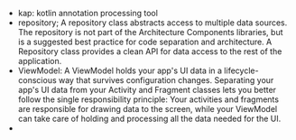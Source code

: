 - kap: kotlin annotation processing tool
- repository; A repository class abstracts access to multiple data sources. The repository is not part of the Architecture Components libraries, but is a suggested best practice for code separation and architecture. A Repository class provides a clean API for data access to the rest of the application.
- ViewModel: A ViewModel holds your app's UI data in a lifecycle-conscious way that survives configuration changes. Separating your app's UI data from your Activity and Fragment classes lets you better follow the single responsibility principle: Your activities and fragments are responsible for drawing data to the screen, while your ViewModel can take care of holding and processing all the data needed for the UI.
- 